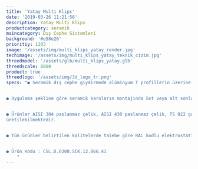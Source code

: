 ```yaml
---
title: 'Yatay Multi Klips'
date: '2019-03-26 11:21:56'
description: Yatay Multi Klips
productcategory: seramik
maincategory: Dış Cephe Sistemleri
background: '#e58e26'
prioritiy: 1203
image: '/assets/img/multi_klips_yatay_render.jpg'
techimage: '/assets/img/multi_klips_yatay_teknik_cizim.jpg'
threedmodel: '/assets/glb/multi_klips_yatay.glb'
threedscale: 8000
product: true
threedlogo: '/assets/img/3d_logo_tr.png'
specs: "● Seramik dış cephe giydirmede alüminyum T profillerin üzerine montajlanır.


● Uygulama şekline göre seramik karoların montajında üst veya alt sonlandırıcı olarak kullanılır.


● Ürünler AISI 304 paslanmaz çelik, AISI 430 paslanmaz çelik, TS 822 galvanizli sac kullanılarak
üretilebilmektedir.


● Tüm ürünler belirtilen kalitelerde talebe göre RAL kodlu elektrostatik toz boyalı olarak imal edilebilir.


● Ürün Kodu : CSL.D.0300.SCK.12.066.41
    "
---
```


